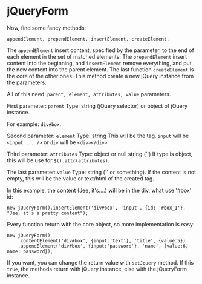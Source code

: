 jQueryForm
==========

Now, find some fancy methods:

`appendElement, prependElement, insertElement, createElement.`

The `appendElement` insert content, specified by the parameter, to the end of each element in the set of matched elements.
The `prependElement` insert content into the beginning, and `insertElement` remove everything, and put the new content into the parent element.
The last function `createElement` is the core of the other ones. This method create a new jQuery instance from the parameters.

All of this need: `parent, element, attributes, value` parameters.

First parameter: `parent` 
Type: string (jQuery selector) or object of jQuery instance.
 
For example: `div#box`.

Second parameter: `element`
Type: string
This will be the tag.
`input` will be `<input ... />` or `div` will be `<div></div>`

Third parameter: `attributes`
Type: object or null string ('')
If type is object, this will be use for `$().attr(attributes)`.

The last parameter: `value`
Type: string ('' or something).
If the content is not empty, this will be the value or text/html of the created tag.

In this example, the content (Jee, it's....) will be in the div, what use '#box' id:

```
new jQueryForm().insertElement('div#box', 'input', {id: '#box_1'}, "Jee, it's a pretty content");
```


Every function return with the core object, so more implementation is easy:
```
new jQueryForm()
    .contentElement('div#box', {input:'text'}, 'title', {value:5})
    .appendElement('div#box', {input:'password'}, 'name', {value:6, name: password});
```
If you want, you can change the return value with `setJquery` method. If this `true`, the methods return with jQuery instance, else with the jQueryForm instance.
